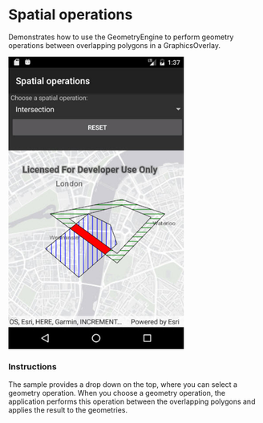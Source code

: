 # Spatial operations

Demonstrates how to use the GeometryEngine to perform geometry operations between overlapping polygons in a GraphicsOverlay.

<img src="SpatialOperations.jpg" width="350"/>

### Instructions

The sample provides a drop down on the top, where you can select a geometry operation. When you choose a geometry operation, the application performs this operation between the overlapping polygons and applies the result to the geometries.
